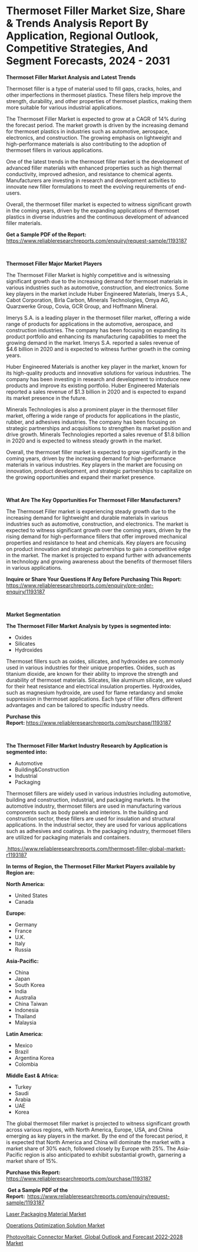 <p><h1>Thermoset Filler Market Size, Share & Trends Analysis Report By Application, Regional Outlook, Competitive Strategies, And Segment Forecasts, 2024 - 2031</h1></p><p><strong>Thermoset Filler Market Analysis and Latest Trends</strong></p>
<p><p>Thermoset filler is a type of material used to fill gaps, cracks, holes, and other imperfections in thermoset plastics. These fillers help improve the strength, durability, and other properties of thermoset plastics, making them more suitable for various industrial applications.</p><p>The Thermoset Filler Market is expected to grow at a CAGR of 14% during the forecast period. The market growth is driven by the increasing demand for thermoset plastics in industries such as automotive, aerospace, electronics, and construction. The growing emphasis on lightweight and high-performance materials is also contributing to the adoption of thermoset fillers in various applications.</p><p>One of the latest trends in the thermoset filler market is the development of advanced filler materials with enhanced properties such as high thermal conductivity, improved adhesion, and resistance to chemical agents. Manufacturers are investing in research and development activities to innovate new filler formulations to meet the evolving requirements of end-users.</p><p>Overall, the thermoset filler market is expected to witness significant growth in the coming years, driven by the expanding applications of thermoset plastics in diverse industries and the continuous development of advanced filler materials.</p></p>
<p><strong>Get a Sample PDF of the Report:&nbsp;</strong> <a href="https://www.reliableresearchreports.com/enquiry/request-sample/1193187">https://www.reliableresearchreports.com/enquiry/request-sample/1193187</a></p>
<p>&nbsp;</p>
<p><strong>Thermoset Filler Major Market Players</strong></p>
<p><p>The Thermoset Filler Market is highly competitive and is witnessing significant growth due to the increasing demand for thermoset materials in various industries such as automotive, construction, and electronics. Some key players in the market include Huber Engineered Materials, Imerys S.A., Cabot Corporation, Birla Carbon, Minerals Technologies, Omya AG, Quarzwerke Group, Covia, GCR Group, and Hoffmann Mineral.</p><p>Imerys S.A. is a leading player in the thermoset filler market, offering a wide range of products for applications in the automotive, aerospace, and construction industries. The company has been focusing on expanding its product portfolio and enhancing its manufacturing capabilities to meet the growing demand in the market. Imerys S.A. reported a sales revenue of $4.6 billion in 2020 and is expected to witness further growth in the coming years.</p><p>Huber Engineered Materials is another key player in the market, known for its high-quality products and innovative solutions for various industries. The company has been investing in research and development to introduce new products and improve its existing portfolio. Huber Engineered Materials reported a sales revenue of $1.3 billion in 2020 and is expected to expand its market presence in the future.</p><p>Minerals Technologies is also a prominent player in the thermoset filler market, offering a wide range of products for applications in the plastic, rubber, and adhesives industries. The company has been focusing on strategic partnerships and acquisitions to strengthen its market position and drive growth. Minerals Technologies reported a sales revenue of $1.8 billion in 2020 and is expected to witness steady growth in the market.</p><p>Overall, the thermoset filler market is expected to grow significantly in the coming years, driven by the increasing demand for high-performance materials in various industries. Key players in the market are focusing on innovation, product development, and strategic partnerships to capitalize on the growing opportunities and expand their market presence.</p></p>
<p>&nbsp;</p>
<p><strong>What Are The Key Opportunities For Thermoset Filler Manufacturers?</strong></p>
<p><p>The Thermoset Filler market is experiencing steady growth due to the increasing demand for lightweight and durable materials in various industries such as automotive, construction, and electronics. The market is expected to witness significant growth over the coming years, driven by the rising demand for high-performance fillers that offer improved mechanical properties and resistance to heat and chemicals. Key players are focusing on product innovation and strategic partnerships to gain a competitive edge in the market. The market is projected to expand further with advancements in technology and growing awareness about the benefits of thermoset fillers in various applications.</p></p>
<p><strong>Inquire or Share Your Questions If Any Before Purchasing This Report:</strong> <a href="https://www.reliableresearchreports.com/enquiry/pre-order-enquiry/1193187">https://www.reliableresearchreports.com/enquiry/pre-order-enquiry/1193187</a></p>
<p>&nbsp;</p>
<p><strong>Market Segmentation</strong></p>
<p><strong>The Thermoset Filler Market Analysis by types is segmented into:</strong></p>
<p><ul><li>Oxides</li><li>Silicates</li><li>Hydroxides</li></ul></p>
<p><p>Thermoset fillers such as oxides, silicates, and hydroxides are commonly used in various industries for their unique properties. Oxides, such as titanium dioxide, are known for their ability to improve the strength and durability of thermoset materials. Silicates, like aluminum silicate, are valued for their heat resistance and electrical insulation properties. Hydroxides, such as magnesium hydroxide, are used for flame retardancy and smoke suppression in thermoset applications. Each type of filler offers different advantages and can be tailored to specific industry needs.</p></p>
<p><strong>Purchase this Report:&nbsp;</strong><a href="https://www.reliableresearchreports.com/purchase/1193187">https://www.reliableresearchreports.com/purchase/1193187</a></p>
<p>&nbsp;</p>
<p><strong>The Thermoset Filler Market Industry Research by Application is segmented into:</strong></p>
<p><ul><li>Automotive</li><li>Building&Construction</li><li>Industrial</li><li>Packaging</li></ul></p>
<p><p>Thermoset fillers are widely used in various industries including automotive, building and construction, industrial, and packaging markets. In the automotive industry, thermoset fillers are used in manufacturing various components such as body panels and interiors. In the building and construction sector, these fillers are used for insulation and structural applications. In the industrial sector, they are used for various applications such as adhesives and coatings. In the packaging industry, thermoset fillers are utilized for packaging materials and containers.</p></p>
<p><a href="https://www.reliableresearchreports.com/thermoset-filler-global-market-r1193187">&nbsp;https://www.reliableresearchreports.com/thermoset-filler-global-market-r1193187</a></p>
<p><strong>In terms of Region, the Thermoset Filler Market Players available by Region are:</strong></p>
<p>
    <p> <strong> North America: </strong>
        <ul>
            <li>United States</li>
            <li>Canada</li>
        </ul>
        </p> 
    <p> <strong> Europe: </strong>
        <ul>
            <li>Germany</li>
            <li>France</li>
            <li>U.K.</li>
            <li>Italy</li>
            <li>Russia</li>
        </ul>
        </p> 
    <p> <strong> Asia-Pacific: </strong>
        <ul>
            <li>China</li>
            <li>Japan</li>
            <li>South Korea</li>
            <li>India</li>
            <li>Australia</li>
            <li>China Taiwan</li>
            <li>Indonesia</li>
            <li>Thailand</li>
            <li>Malaysia</li>
        </ul>
        </p> 
    <p> <strong> Latin America: </strong>
        <ul>
            <li>Mexico</li>
            <li>Brazil</li>
            <li>Argentina Korea</li>
            <li>Colombia</li>
        </ul>
        </p> 
    <p> <strong> Middle East & Africa: </strong>
        <ul>
            <li>Turkey</li>
            <li>Saudi</li>
            <li>Arabia</li>
            <li>UAE</li>
            <li>Korea</li>
        </ul>
    </p>
    </p>
<p><p>The global thermoset filler market is projected to witness significant growth across various regions, with North America, Europe, USA, and China emerging as key players in the market. By the end of the forecast period, it is expected that North America and China will dominate the market with a market share of 30% each, followed closely by Europe with 25%. The Asia-Pacific region is also anticipated to exhibit substantial growth, garnering a market share of 15%.</p></p>
<p><strong>Purchase this Report: </strong><a href="https://www.reliableresearchreports.com/purchase/1193187">https://www.reliableresearchreports.com/purchase/1193187</a></p>
<p>&nbsp;<strong>Get a Sample PDF of the Report:&nbsp;&nbsp;</strong><a href="https://www.reliableresearchreports.com/enquiry/request-sample/1193187">https://www.reliableresearchreports.com/enquiry/request-sample/1193187</a></p>
<p><strong></strong></p>
<p><p><a href="https://medium.com/@richardline778/laser-packaging-material-market-analysis-report-global-insights-by-region-type-laser-film-laser-bbf0fa5ee5e5">Laser Packaging Material Market</a></p><p><a href="https://medium.com/@scottroberts2661/evaluating-global-operations-optimization-solution-market-trends-and-growth-opportunities-by-bdd8a8a1e464">Operations Optimization Solution Market</a></p><p><a href="https://github.com/PeterParrish5/Market-Research-Report-List-5/blob/main/photovoltaic-connector-market-global-outlook-and-forecast-2022-2028-market.md">Photovoltaic Connector Market, Global Outlook and Forecast 2022-2028 Market</a></p></p>